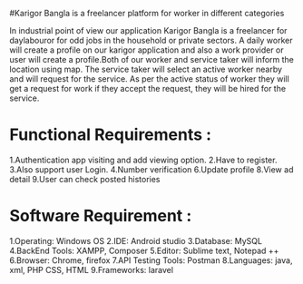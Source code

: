 #Karigor Bangla is a freelancer platform for worker in different categories

In industrial point of view our application Karigor Bangla is a freelancer 
for daylabouror for odd jobs in the household or private sectors. A daily
 worker will create a profile on our karigor application and also a work 
provider or user will create a profile.Both of our worker and service taker
 will inform the location using map. The service taker will select an active 
worker nearby and will request for the service. As per the active status of 
worker they will get a request for work if they accept the request, they will 
be hired for the service.


# Functional Requirements :
1.Authentication app visiting and add viewing option.
2.Have to register.
3.Also support user Login.
4.Number verification
6.Update profile
8.View ad detail
9.User can check posted histories

# Software Requirement :
1.Operating: Windows OS
2.IDE: Android studio
3.Database: MySQL
4.BackEnd Tools: XAMPP, Composer
5.Editor: Sublime text, Notepad ++ 
6.Browser: Chrome, firefox
7.API Testing Tools: Postman 
8.Languages: java, xml, PHP CSS, HTML
9.Frameworks: laravel
